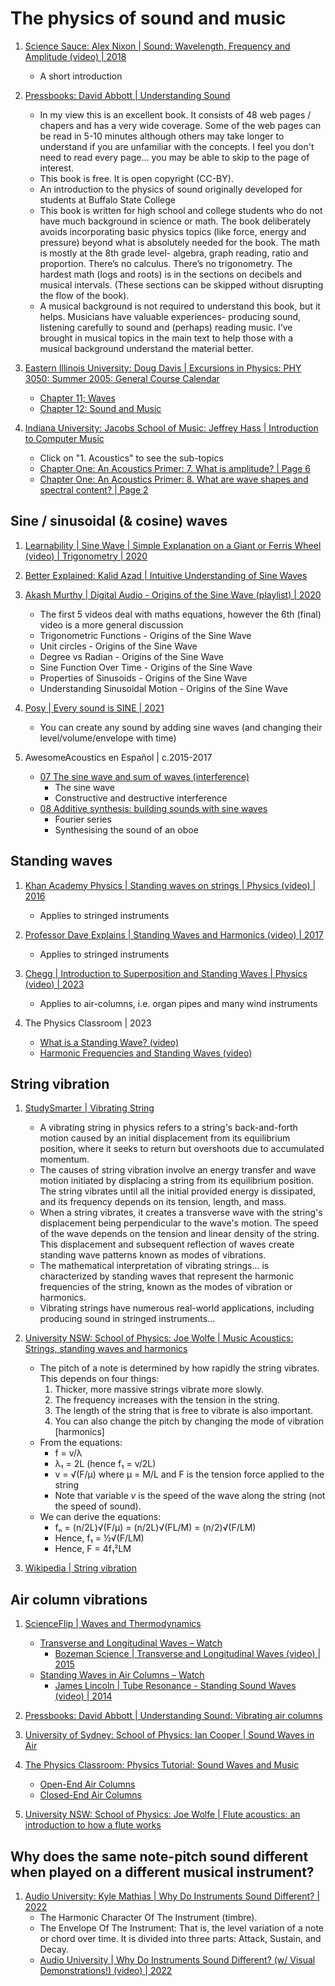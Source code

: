 # The physics of sound and music

1. [Science Sauce: Alex Nixon | Sound: Wavelength, Frequency and Amplitude (video) | 2018](https://www.youtube.com/watch?v=TsQL-sXZOLc)
   - A short introduction

1. [Pressbooks: David Abbott | Understanding Sound](https://pressbooks.pub/sound/)
   - In my view this is an excellent book. It consists of 48 web pages / chapers and has a very wide coverage. Some of the web pages can be read in 5-10 minutes although others may take longer to understand if you are unfamiliar with the concepts. I feel you don't need to read every page... you may be able to skip to the page of interest.
   - This book is free. It is open copyright (CC-BY).
   - An introduction to the physics of sound originally developed for students at Buffalo State College
   - This book is written for high school and college students who do not have much background in science or math. The book deliberately avoids incorporating basic physics topics (like force, energy and pressure) beyond what is absolutely needed for the book. The math is mostly at the 8th grade level- algebra, graph reading, ratio and proportion. There’s no calculus. There’s no trigonometry. The hardest math (logs and roots) is in the sections on decibels and musical intervals. (These sections can be skipped without disrupting the flow of the book).
   - A musical background is not required to understand this book, but it helps. Musicians have valuable experiences- producing sound, listening carefully to sound and (perhaps) reading music. I’ve brought in musical topics in the main text to help those with a musical background understand the material better.

1. [Eastern Illinois University: Doug Davis | Excursions in Physics: PHY 3050: Summer 2005: General Course Calendar](https://ux1.eiu.edu/~cfadd/3050/Ch01Intro/Sched.html)
   - [Chapter 11; Waves](https://ux1.eiu.edu/~cfadd/3050/Ch11Waves/ToC.html)
   - [Chapter 12: Sound and Music](https://ux1.eiu.edu/~cfadd/3050/Ch12Sound/ToC.html)

1. [Indiana University: Jacobs School of Music: Jeffrey Hass | Introduction to Computer Music](https://cmtext.indiana.edu/toc.php)
   - Click on "1. Acoustics" to see the sub-topics
   - [Chapter One: An Acoustics Primer: 7. What is amplitude? | Page 6](https://cmtext.indiana.edu/acoustics/chapter1_amplitude6.php)
   - [Chapter One: An Acoustics Primer: 8. What are wave shapes and spectral content? | Page 2](https://cmtext.indiana.edu/acoustics/chapter1_shape2.php)


## Sine / sinusoidal (& cosine) waves

1. [Learnability | Sine Wave | Simple Explanation on a Giant or Ferris Wheel (video) | Trigonometry | 2020](https://www.youtube.com/watch?v=OfuyQV4SN9c)

1. [Better Explained: Kalid Azad | Intuitive Understanding of Sine Waves](https://betterexplained.com/articles/intuitive-understanding-of-sine-waves/)

1. [Akash Murthy | Digital Audio - Origins of the Sine Wave (playlist) | 2020](https://www.youtube.com/playlist?list=PLbqhA-NKGP6DxFIF7K5AhBY9kawUOOM0H)
   - The first 5 videos deal with maths equations, however the 6th (final) video is a more general discussion
   - Trigonometric Functions - Origins of the Sine Wave
   - Unit circles - Origins of the Sine Wave
   - Degree vs Radian - Origins of the Sine Wave
   - Sine Function Over Time - Origins of the Sine Wave
   - Properties of Sinusoids - Origins of the Sine Wave
   - Understanding Sinusoidal Motion - Origins of the Sine Wave

1. [Posy | Every sound is SINE | 2021](https://www.youtube.com/watch?v=UrBZsUBibtk)
   - You can create any sound by adding sine waves (and changing their level/volume/envelope with time)

1. AwesomeAcoustics en Español | c.2015-2017
   - [07 The sine wave and sum of waves (interference)](https://www.youtube.com/watch?v=mtDlA66pMAs)
     * The sine wave
     * Constructive and destructive interference
   - [08 Additive synthesis: building sounds with sine waves](https://www.youtube.com/watch?v=fwtA2-Nhixw)
     * Fourier series
     * Synthesising the sound of an oboe


## Standing waves

1. [Khan Academy Physics | Standing waves on strings | Physics (video) | 2016](https://www.youtube.com/watch?v=gT0IqL1dyyk)
   - Applies to stringed instruments

1. [Professor Dave Explains | Standing Waves and Harmonics (video) | 2017](https://www.youtube.com/watch?v=0Rfushlee0U)
   - Applies to stringed instruments

1. [Chegg | Introduction to Superposition and Standing Waves | Physics (video) | 2023](https://www.youtube.com/watch?v=TsdIhQHaMbY)
   - Applies to air-columns, i.e. organ pipes and many wind instruments

1. The Physics Classroom | 2023
   - [What is a Standing Wave? (video)](https://www.youtube.com/watch?v=aTaT1orpHg8)
   - [Harmonic Frequencies and Standing Waves (video)](https://www.youtube.com/watch?v=Okjtc1UdM6U)


## String vibration

1. [StudySmarter | Vibrating String](https://www.studysmarter.co.uk/explanations/physics/waves-physics/vibrating-string/)
   - A vibrating string in physics refers to a string's back-and-forth motion caused by an initial displacement from its equilibrium position, where it seeks to return but overshoots due to accumulated momentum.
   - The causes of string vibration involve an energy transfer and wave motion initiated by displacing a string from its equilibrium position. The string vibrates until all the initial provided energy is dissipated, and its frequency depends on its tension, length, and mass.
   - When a string vibrates, it creates a transverse wave with the string's displacement being perpendicular to the wave's motion. The speed of the wave depends on the tension and linear density of the string. This displacement and subsequent reflection of waves create standing wave patterns known as modes of vibrations.
   - The mathematical interpretation of vibrating strings... is characterized by standing waves that represent the harmonic frequencies of the string, known as the modes of vibration or harmonics.
   - Vibrating strings have numerous real-world applications, including producing sound in stringed instruments...

1. [University NSW: School of Physics: Joe Wolfe | Music Acoustics: Strings, standing waves and harmonics](https://www.phys.unsw.edu.au/jw/strings.html)
   - The pitch of a note is determined by how rapidly the string vibrates. This depends on four things:
     1. Thicker, more massive strings vibrate more slowly.
     1. The frequency increases with the tension in the string.
     1. The length of the string that is free to vibrate is also important.
     1. You can also change the pitch by changing the mode of vibration [harmonics]
   - From the equations:
     * f  = v/λ
     * λ₁ = 2L (hence f₁ = v/2L)
     * v  = √(F/μ)  where μ  = M/L and F is the tension force applied to the string
     * Note that variable *v* is the speed of the wave along the string (not the speed of sound).
   - We can derive the equations:
     * fₙ = (n/2L)√(F/μ) = (n/2L)√(FL/M) = (n/2)√(F/LM)
     * Hence, f₁ = ½√(F/LM)
     * Hence, F  = 4f₁²LM

1. [Wikipedia | String vibration](https://en.wikipedia.org/wiki/String_vibration)


## Air column vibrations

1. [ScienceFlip | Waves and Thermodynamics](https://www.scienceflip.com.au/subjects/physics/wavesandthermodynamics/)
   - [Transverse and Longitudinal Waves – Watch](https://www.scienceflip.com.au/subjects/physics/wavesandthermodynamics/watch2/)
     * [Bozeman Science | Transverse and Longitudinal Waves (video) | 2015](https://www.youtube.com/watch?v=pqJzn8Y1HFw)
   - [Standing Waves in Air Columns – Watch](https://www.scienceflip.com.au/subjects/physics/wavesandthermodynamics/watch21/)
     * [James Lincoln | Tube Resonance - Standing Sound Waves (video) | 2014](https://www.youtube.com/watch?v=bHdHaYNX4Tk)

1. [Pressbooks: David Abbott | Understanding Sound: Vibrating air columns](https://pressbooks.pub/sound/chapter/vibrating-air-columns/)

1. [University of Sydney: School of Physics: Ian Cooper | Sound Waves in Air](https://d-arora.github.io/VisualPhysics/mod31/m31_pipesA.htm)

1. [The Physics Classroom: Physics Tutorial: Sound Waves and Music](https://www.physicsclassroom.com/class/sound)
   - [Open-End Air Columns](https://www.physicsclassroom.com/class/sound/Lesson-5/Open-End-Air-Columns)
   - [Closed-End Air Columns](https://www.physicsclassroom.com/class/sound/Lesson-5/Closed-End-Air-Columns)

1. [University NSW: School of Physics: Joe Wolfe | Flute acoustics: an introduction to how a flute works](https://www.phys.unsw.edu.au/jw/fluteacoustics.html)


## Why does the same note-pitch sound different when played on a different musical instrument?

1. [Audio University: Kyle Mathias | Why Do Instruments Sound Different? | 2022](https://audiouniversityonline.com/why-do-instruments-sound-different/)
   - The Harmonic Character Of The Instrument (timbre).
   - The Envelope Of The Instrument: That is, the level variation of a note or chord over time. It is divided into three parts: Attack, Sustain, and Decay.
   - [Audio University | Why Do Instruments Sound Different? (w/ Visual Demonstrations!) (video) | 2022](https://www.youtube.com/watch?v=GLnrysQ1Erg)


